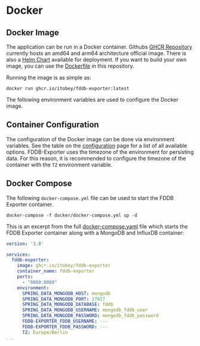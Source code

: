 # Docker

## Docker Image

The application can be run in a Docker container.
Githubs [GHCR Repository](https://github.com/itobey/fddb-exporter/pkgs/container/fddb-exporter) currently
hosts an amd64 and arm64 architecture official image. There is also a [Helm Chart](/details/helm.md) available for
deployment.
If you want to build your own image, you can use the
[Dockerfile](https://github.com/itobey/fddb-exporter/blob/master/docker/Dockerfile) in this repository.

Running the image is as simple as:

```
docker run ghcr.io/itobey/fddb-exporter:latest
```

The following environment variables are used to configure the Docker image.

## Container Configuration

The configuration of the Docker image can be done via environment variables. See the table on the
[configuration](/details/configuration.md) page for a list of all available options.
FDDB-Exporter uses the timezone of the environment for persisting data. For this reason, it is recommended to
configure the timezone of the container with the `TZ` environment variable.

## Docker Compose

The following `docker-compose.yml` file can be used to start the FDDB Exporter container.

```
docker-compose -f docker/docker-compose.yml up -d
```

This is an excerpt from the
full [docker-compose.yaml](https://github.com/itobey/fddb-exporter/blob/master/docker/docker-compose.yml)
file which starts the FDDB Exporter container along with
a MongoDB and InfluxDB container:

```yaml
version: '3.8'

services:
  fddb-exporter:
    image: ghcr.io/itobey/fddb-exporter
    container_name: fddb-exporter
    ports:
      - "8080:8080"
    environment:
      SPRING_DATA_MONGODB_HOST: mongodb
      SPRING_DATA_MONGODB_PORT: 27017
      SPRING_DATA_MONGODB_DATABASE: fddb
      SPRING_DATA_MONGODB_USERNAME: mongodb_fddb_user
      SPRING_DATA_MONGODB_PASSWORD: mongodb_fddb_password
      FDDB-EXPORTER_FDDB_USERNAME: ---
      FDDB-EXPORTER_FDDB_PASSWORD: ---
      TZ: Europe/Berlin
...
```